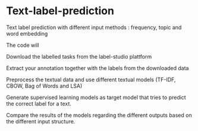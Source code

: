 # Text-label-prediction
Text label prediction with different input methods : frequency, topic and word embedding 

The code will 

Download the labelled tasks from the label-studio plattform 

Extract your annotation together with the labels from the downloaded data

Preprocess the textual data and use different textual models (TF-IDF, CBOW, Bag of Words and LSA) 

Generate supervised learning models as target model that tries to predict the correct label for a text.

Compare the results of the models regarding the different outputs based on the different input structure.
